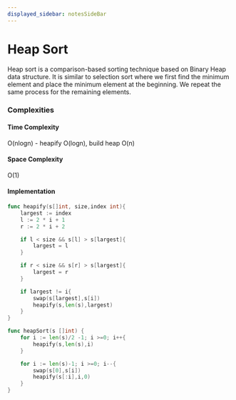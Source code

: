 ```yaml
---
displayed_sidebar: notesSideBar
---
```


# Heap Sort
Heap sort is a comparison-based sorting technique based on Binary Heap data structure. It is similar to selection sort where we first find the minimum element and place the minimum element at the beginning. We repeat the same process for the remaining elements.

### Complexities
#### Time Complexity
O(nlogn) - heapify O(logn), build heap O(n)
#### Space Complexity
O(1)
#### Implementation 

```go
func heapify(s[]int, size,index int){
	largest := index
	l := 2 * i + 1
	r := 2 * i + 2

	if l < size && s[l] > s[largest]{
		largest = l
	}

	if r < size && s[r] > s[largest]{
		largest = r
	}

	if largest != i{
		swap(s[largest],s[i])
		heapify(s,len(s),largest)
	}
}

func heapSort(s []int) {
	for i := len(s)/2 -1; i >=0; i++{
		heapify(s,len(s),i)
	}

	for i := len(s)-1; i >=0; i--{
		swap(s[0],s[i])
		heapify(s[:i],i,0)
	}
}
```